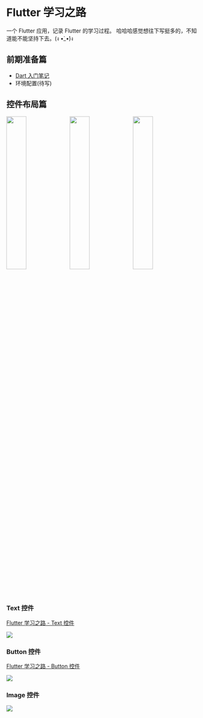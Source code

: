 # Flutter 学习之路

一个 Flutter 应用，记录 Flutter 的学习过程。 哈哈哈感觉想往下写挺多的，不知道能不能坚持下去。(ง •̀_•́)ง

## 前期准备篇

- [Dart 入门笔记](https://www.jianshu.com/p/1bd4674c0760)
- 环境配置(待写)


## 控件布局篇

<img src="https://github.com/draftbk/Blog_Resource/blob/master/Flutter/gif/flutter_load_text.gif" width="32%" height="32%"> <img src="https://github.com/draftbk/Blog_Resource/blob/master/Flutter/gif/flutter_load_button.gif" width="32%" height="32%"> <img src="https://github.com/draftbk/Blog_Resource/blob/master/Flutter/gif/flutter_load_image.gif" width="32%" height="32%">


### Text 控件
[Flutter 学习之路 - Text 控件](https://www.jianshu.com/p/23308cadce2a)

![](https://github.com/draftbk/Blog_Resource/blob/master/Flutter/gif/flutter_load_text.gif)


### Button 控件
[Flutter 学习之路 - Button 控件](https://www.jianshu.com/p/db7e2f47fbda)

![](https://github.com/draftbk/Blog_Resource/blob/master/Flutter/gif/flutter_load_button.gif)

### Image 控件

![](https://github.com/draftbk/Blog_Resource/blob/master/Flutter/gif/flutter_load_image.gif)
